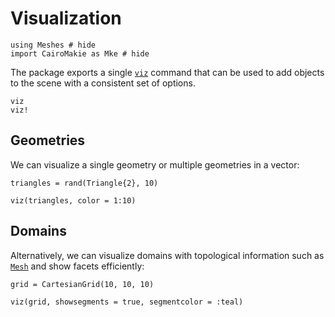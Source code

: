 # Visualization

```@example viz
using Meshes # hide
import CairoMakie as Mke # hide
```

The package exports a single [`viz`](@ref) command that
can be used to add objects to the scene with a consistent
set of options.

```@docs
viz
viz!
```

## Geometries

We can visualize a single geometry or multiple geometries in a vector:

```@example viz
triangles = rand(Triangle{2}, 10)

viz(triangles, color = 1:10)
```

## Domains

Alternatively, we can visualize domains with topological information
such as [`Mesh`](@ref) and show facets efficiently:

```@example viz
grid = CartesianGrid(10, 10, 10)

viz(grid, showsegments = true, segmentcolor = :teal)
```